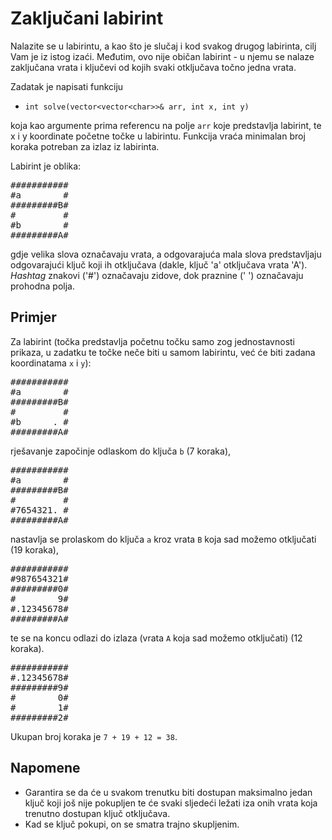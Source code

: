 # Zaključani labirint

Nalazite se u labirintu, a kao što je slučaj i kod svakog drugog labirinta, cilj Vam je iz istog izaći.
Međutim, ovo nije običan labirint - u njemu se nalaze zaključana vrata i ključevi od kojih svaki otključava točno jedna vrata.

Zadatak je napisati funkciju  
  
- ``int solve(vector<vector<char>>& arr, int x, int y)``  
  
koja kao argumente prima referencu na polje ``arr`` koje predstavlja labirint, te x i y koordinate početne točke u labirintu. Funkcija vraća minimalan broj koraka potreban za izlaz iz labirinta.

Labirint je oblika:

<pre>
###########    
#a        #  
#########B#  
#         #  
#b        #  
#########A#
</pre>

gdje velika slova označavaju vrata, a odgovarajuća mala slova predstavljaju odgovarajući ključ koji ih otključava (dakle, ključ 'a' otključava vrata 'A').
*Hashtag* znakovi ('#') označavaju zidove, dok praznine (' ') označavaju prohodna polja.

## Primjer

Za labirint (točka predstavlja početnu točku samo zog jednostavnosti prikaza, u zadatku te točke neče biti u samom labirintu, već će biti zadana koordinatama ``x`` i ``y``):  

<pre>
###########    
#a        #  
#########B#  
#         #  
#b      . #  
#########A#
</pre>
rješavanje započinje odlaskom do ključa ``b`` (7 koraka),
  
<pre>
###########    
#a        #  
#########B#  
#         #  
#7654321. #  
#########A#
</pre>  
  
nastavlja se prolaskom do ključa ``a`` kroz vrata ``B`` koja sad možemo otključati (19 koraka),  
  
<pre>
###########    
#987654321#  
#########0#  
#        9#  
#.12345678#  
#########A#
</pre>

te se na koncu odlazi do izlaza (vrata ``A`` koja sad možemo otključati) (12 koraka).

<pre>
###########    
#.12345678#  
#########9#  
#        0#  
#        1#  
#########2#
</pre>  
  
Ukupan broj koraka je ``7 + 19 + 12 = 38``.

## Napomene
- Garantira se da će u svakom trenutku biti dostupan maksimalno jedan ključ koji još nije pokupljen te će svaki sljedeći ležati iza onih vrata koja trenutno dostupan ključ otključava.  
- Kad se ključ pokupi, on se smatra trajno skupljenim.
